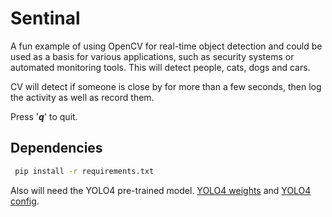 # Sentinal

A fun example of using OpenCV for real-time object detection and could be used as a basis for various applications, such as security systems or automated monitoring tools.  This will detect people, cats, dogs and cars.

CV will detect if someone is close by for more than a few seconds, then log the activity as well as record them.

Press '***q***' to quit.

## Dependencies

```bash
 pip install -r requirements.txt
 ```

Also will need the YOLO4 pre-trained model. [YOLO4 weights](https://github.com/AlexeyAB/darknet/releases/download/darknet_yolo_v3_optimal/yolov4.weights) and [YOLO4 config](https://raw.githubusercontent.com/AlexeyAB/darknet/master/cfg/yolov4.cfg).
